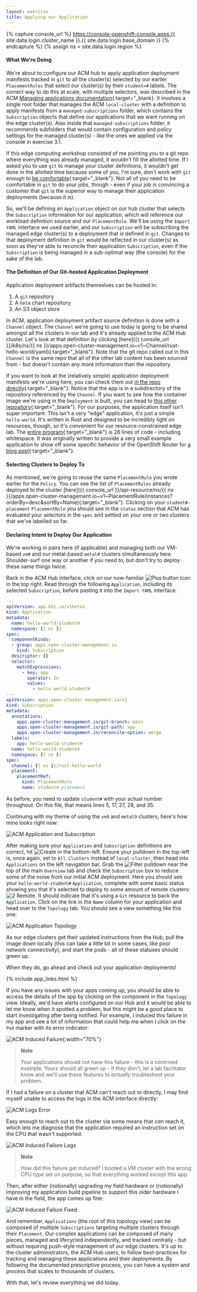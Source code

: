 ```yaml
---
layout: exercise
title: Applying our Application
---
```

{% capture console_url %}
https://console-openshift-console.apps.{{ site.data.login.cluster_name }}.{{ site.data.login.base_domain }}
{% endcapture %}
{% assign ns = site.data.login.region %}

#### What We're Doing

We're about to configure our ACM hub to apply application deployment manifests tracked in `git` to all the cluster(s) selected by our earlier `PlacementRules` that select our cluster(s) by their `student=#` labels. The correct way to do this at scale, with multiple selectors, was described in the ACM [Managing applications documentation](https://access.redhat.com/documentation/en-us/red_hat_advanced_cluster_management_for_kubernetes/2.6/html-single/applications/index#gitops-pattern){:target="_blank}. It involves a single root folder that manages the ACM `local-cluster` with a definition to apply manifests from a `managed-subscriptions` folder, which contains the `Subscription` objects that define our applications that we want running on the edge cluster(s). Also inside that `managed-subscriptions` folder, it recommends subfolders that would contain configuration and policy settings for the managed cluster(s) - like the ones we applied via the console in exercise 3.1.

If this edge computing workshop consisted of me pointing you to a git repo where everything was already managed, it wouldn't fill the allotted time. If I asked you to use `git` to manage your cluster definitions, it wouldn't get done in the allotted time because some of you, I'm sure, don't work with `git` enough to [be comfortable](/assets/images/git-is-scary.png "git is scary"){:target="_blank"}. Not all of you need to be comfortable in `git` to do your jobs, though - even if your job is convincing a customer that `git` is the superior way to manage their application deployments (because it is).

So, we'll be defining an `Application` object on our hub cluster that selects the `Subscription` information for our application, which will reference our workload definition source and our `PlacementRule`. We'll be using the `Import YAML` interface we used earlier, and our `Subscription` will be subscribing the managed edge cluster(s) to a deployment that _is_ defined in `git`. Changes to that deployment definition in `git` would be reflected in our cluster(s) as soon as they're able to reconcile their application `Subscription`, even if the `Subscription` is being managed in a sub-optimal way (the console) for the sake of the lab.

#### The Definition of Our Git-hosted Application Deployment

Application deployment artifacts themselves can be hosted in:

1. A `git` repository
2. A `helm` chart repository
3. An S3 object store

In ACM, application deployment artifact source definition is done with a `Channel` object. The `Channel` we're going to use today is going to be shared amongst all the clusters in our lab and it's already applied to the ACM Hub cluster. Let's look at that definition by clicking [here]({{ console_url }}/k8s/ns/{{ ns }}/apps.open-cluster-management.io~v1~Channel/rust-hello-world/yaml){:target="_blank"}. Note that the git repo called out in this `Channel` is the same repo that all of the other lab content has been sourced from - but doesn't contain any more information than the repository.

If you want to look at the (relatively simple) application deployment manifests we're using here, you can check them out [in the repo directly](https://github.com/redhat-na-ssa/rhte-edge-lab-sno/tree/main/app){:target="_blank"}. Notice that the app is in a subdirectory of the repository referenced by the `Channel`. If you want to see how the container image we're using in the `Deployment` is built, you can head to [this other repository](https://github.com/RedHatGov/ingress-route-examples/tree/main/demo-application){:target="_blank"}. For our purposes, the application itself isn't super important. This isn't a very "edge" application, it's just a simple `hello-world`. It's written in Rust and designed to be incredibly light on resources, though, so it's convenient for our resource-constrained edge lab. The [entire program](https://github.com/RedHatGov/ingress-route-examples/blob/main/demo-application/hello-world/src/main.rs){:target="_blank"} is 26 lines of code - including whitespace. It was originally written to provide a very small example application to show off some specific behavior of the OpenShift Router for [a blog post](https://cloud.redhat.com/blog/a-guide-to-using-routes-ingress-and-gateway-apis-in-kubernetes-without-vendor-lock-in){:target="_blank"}.

#### Selecting Clusters to Deploy To

As mentioned, we're going to reuse the same `PlacementRule` you wrote earlier for the `Policy`. You can see the list of `PlacementRules` already deployed to the cluster [here]({{ console_url }}/api-resource/ns/{{ ns }}/apps.open-cluster-management.io~v1~PlacementRule/instances?orderBy=desc&sortBy=Name){:target="_blank"}. Clicking on your `student#-placement` `PlacementRule` you should see in the `status` section that ACM has evaluated your selectors in the `spec` and settled on your one or two clusters that we've labelled so far.

#### Declaring Intent to Deploy Our Application

We're working in pairs here (if applicable) and managing both our VM-based `vm#` and our metal-based `metal#` clusters simultaneously here. Shoulder-surf one way or another if you need to, but don't try to deploy these same things twice.

Back in the ACM Hub interface, click on our now-familiar ![Plus button](/assets/images/plus-button.png?style=small "Plus button") icon in the top right. Read through the following `Application`, including its selected `Subscription`, before pasting it into the `Import YAML` interface.

```yaml
---
apiVersion: app.k8s.io/v1beta1
kind: Application
metadata:
  name: hello-world-student#
  namespace: {{ ns }}
spec:
  componentKinds:
  - group: apps.open-cluster-management.io
    kind: Subscription
  descriptor: {}
  selector:
    matchExpressions:
      - key: app
        operator: In
        values: 
          - hello-world-student#
---
apiVersion: apps.open-cluster-management.io/v1
kind: Subscription
metadata:
  annotations:
    apps.open-cluster-management.io/git-branch: main
    apps.open-cluster-management.io/git-path: app
    apps.open-cluster-management.io/reconcile-option: merge
  labels:
    app: hello-world-student#
  name: hello-world-student#
  namespace: {{ ns }}
spec:
  channel: {{ ns }}/rust-hello-world
  placement:
    placementRef:
      kind: PlacementRule
      name: student#-placement
```

As before, you need to update `student#` with your actual number throughout. On this file, that means lines 5, 17, 27, 28, and 35.

Continuing with my theme of using the `vm9` and `metal9` clusters, here's how mine looks right now:

![ACM Application and Subscription](/assets/images/acm-app-subscription.png?style=centered&style=border "ACM Application and Subscription")

After making sure your `Application` and `Subscription` definitions are correct, hit ![Create](/assets/images/acm-create.png?style=small "Create") in the bottom-left. Ensure your pulldown in the top-left is, once again, set to `All Clusters` instead of `local-cluster`, then head into `Applications` on the left navigation bar. Grab the ![Filter](/assets/images/acm-filter.png?style=small "Filter") pulldown near the top of the main `Overview` tab and check the `Subscription` box to reduce some of the noise from our initial ACM deployment. Here you should see your `hello-world-student#` `Application`, complete with some basic status showing you that it's selected to deploy to some amount of remote clusters: ![2 Remote](/assets/images/acm-2-remote.png?style=small "2 Remote"). It should indicate that it's using a `Git` resource to back the `Application`. Click on the link in the `Name` column for your application and head over to the `Topology` tab. You should see a view something like this one:

![ACM Application Topology](/assets/images/acm-application-topology.png?style=centered&style=border "ACM Application Toplogy")

As our edge clusters get their updated instructions from the Hub, pull the image down locally (this can take a little bit in some cases, like poor network connectivity), and start the pods - all of these statuses should green up.

When they do, go ahead and check out your application deployments!

{% include app_links.html %}

If you have any issues with your apps coming up, you should be able to access the details of the app by clicking on the component in the `Topology` view. Ideally, we'd have alerts configured on our Hub and it would be able to let me know when it spotted a problem, but this might be a good place to start investigating after being notified. For example, I induced this failure in my app and see a lot of information that could help me when I click on the `Pod` marker with its error indicator:

![ACM Induced Failure](/assets/images/acm-app-induced-failure.png?style=centered&style=border "ACM Induced Failure"){:width="70%"}

> **Note**
>
> Your applications should not have this failure - this is a contrived example. Yours should all green up - if they don't, let a lab facilitator know and we'll use these features to _actually_ troubleshoot your problem.

If I had a failure on a cluster that ACM can't reach out to directly, I may find myself unable to access the logs in the ACM interface directly:

![ACM Logs Error](/assets/images/acm-logs-error.png?style=centered&style=border "ACM Logs Error")

Easy enough to reach out to the cluster via some means that _can_ reach it, which lets me diagnose that the application required an instruction set on the CPU that wasn't supported.

![ACM Induced Failure Logs](/assets/images/acm-induced-failure-logs.png?style=centered&style=border "ACM Induced Failure Logs")

> **Note**
>
> How did this failure get induced? I booted a VM cluster with the wrong CPU type set on purpose, so that everything worked except this app.

Then, after either (notionally) upgrading my field hardware or (notionally) improving my application build pipeline to support this older hardware I have in the field, the app comes up fine:

![ACM Induced Failure Fixed](/assets/images/acm-induced-failure-fixed.png?style=centered&style=border "ACM Induced Failure Fixed")

And remember, `Applications` (the root of this topology view) can be composed of multiple `Subscriptions` targeting multiple clusters through their `Placement`. Our complex applications can be composed of many pieces, managed and lifecycled independently, and tracked centrally - but without requiring push-style management of our edge clusters. It's up to the cluster administrators, the ACM Hub users, to follow best-practices for tracking and managing these applications and their deployments. By following the documented prescriptive process, you can have a system and process that scales to thousands of clusters.

With that, let's review everything we did today.
